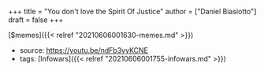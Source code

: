 +++
title = "You don't love the Spirit Of Justice"
author = ["Daniel Biasiotto"]
draft = false
+++

[$memes]({{< relref "20210606001630-memes.md" >}})

-   source: <https://youtu.be/ndFb3vyKCNE>
-   tags: [Infowars]({{< relref "20210606001755-infowars.md" >}})
